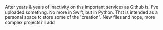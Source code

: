 After years & years of inactivity on this important services as Github is.
I've uploaded something. No more in Swift, but in Python. 
That is intended as a personal space to store some of the "creation". 
New files and hope, more complex projects i'll add
